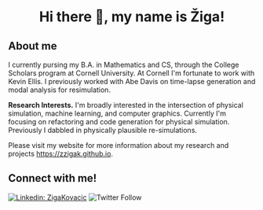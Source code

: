 <h1 align="center">
  Hi there 👋, my name is Žiga!
</h1>



## About me
I currently pursing my B.A. in Mathematics and CS, through the College Scholars program at Cornell University. At Cornell I'm fortunate to work with Kevin Ellis. I previously worked with Abe Davis on time-lapse generation and modal analysis for resimulation. 

**Research Interests.** I'm broadly interested in the intersection of physical simulation, machine learning, and computer graphics. Currently I'm focusing on refactoring and code generation for physical simulation. Previously I dabbled in physically plausible re-simulations. 

Please visit my website for more information about my research and projects https://zzigak.github.io.



## Connect with me!
[![Linkedin: ZigaKovacic](https://img.shields.io/badge/-Connect!-blue?style=flat-square&logo=Linkedin&logoColor=white&link=https://https://www.linkedin.com/in/zigakovacic/)](https://www.linkedin.com/in/zigakovacic/) 
![Twitter Follow](https://img.shields.io/twitter/follow/zzigakovacic?style=social)



